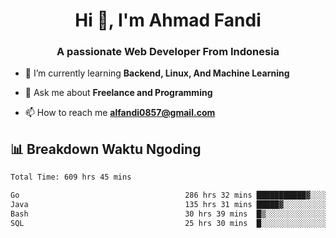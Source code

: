 <h1 align="center">Hi 👋, I'm Ahmad Fandi</h1>
<h3 align="center">A passionate Web Developer From Indonesia</h3>

- 🌱 I’m currently learning **Backend, Linux, And Machine Learning**

- 💬 Ask me about **Freelance and Programming**

- 📫 How to reach me **<alfandi0857@gmail.com>**


## 📊 Breakdown Waktu Ngoding

<!--START_SECTION:waka-->

```txt
Total Time: 609 hrs 45 mins

Go                                     286 hrs 32 mins ███████████▓░░░░░░░░░░░░░   46.58 %
Java                                   135 hrs 31 mins █████▓░░░░░░░░░░░░░░░░░░░   22.03 %
Bash                                   30 hrs 39 mins  █▒░░░░░░░░░░░░░░░░░░░░░░░   04.98 %
SQL                                    25 hrs 30 mins  █░░░░░░░░░░░░░░░░░░░░░░░░   04.15 %
```

<!--END_SECTION:waka-->

